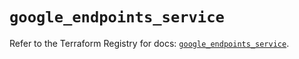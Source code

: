 # `google_endpoints_service`

Refer to the Terraform Registry for docs: [`google_endpoints_service`](https://registry.terraform.io/providers/hashicorp/google-beta/5.28.0/docs/resources/google_endpoints_service).
